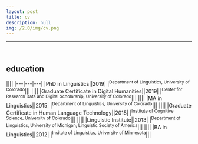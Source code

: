 ```yaml
---
layout: post
title: cv
description: null
img: /2.0/img/cv.png
---
```


***

<br>

<h2>education</h2>
||||
|---|---|---|
|PhD in Linguistics||2019|
|<sup>Department of Linguistics, University of Colorado</sup>|||
||||
|Graduate Certificate in Digital Humanities||2019|
|<sup>Center for Research Data and Digital Scholarship, University of Colorado</sup>|||
||||
|MA in Linguistics||2015|
|<sup>Department of Linguistics, University of Colorado</sup>|||
||||
|Graduate Certificate in Human Language Technology||2015|
|<sup>Institute of Cognitive Science, University of Colorado</sup>|||
||||
|Linguistic Institute||2013|
|<sup>Department of Linguistics, University of Michigan; Linguistic Society of America</sup>|||
||||
|BA in Linguistics||2012|
|<sup>Insitute of Linguistics, University of Minnesota</sup>|||
